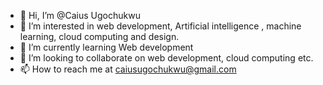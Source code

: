 - 👋 Hi, I’m @Caius Ugochukwu
- 👀 I’m interested in web development, Artificial intelligence , machine learning, cloud computing and design.
- 🌱 I’m currently learning Web development
- 💞️ I’m looking to collaborate on web development, cloud computing etc.
- 📫 How to reach me at caiusugochukwu@gmail.com

<!---
Caius01/Caius01 is a ✨ special ✨ repository because its `README.md` (this file) appears on your GitHub profile.
You can click the Preview link to take a look at your changes.
--->
